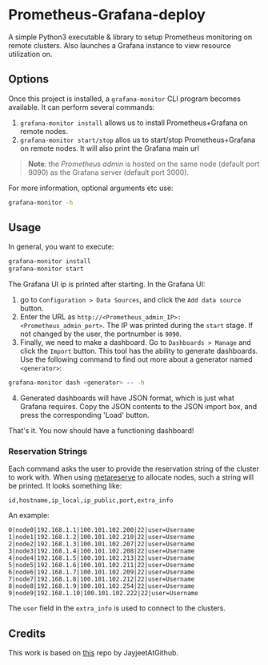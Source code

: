 # Prometheus-Grafana-deploy
A simple Python3 executable & library to setup Prometheus monitoring on remote clusters.
Also launches a Grafana instance to view resource utilization on.


## Options
Once this project is installed, a `grafana-monitor` CLI program becomes available.
It can perform several commands:
 1. `grafana-monitor install` allows us to install Prometheus+Grafana on remote nodes.
 2. `grafana-monitor start/stop` allos us to start/stop Prometheus+Grafana on remote nodes. It will also print the Grafana main url 

 > **Note**: the *Prometheus admin* is hosted on the same node (default port 9090) as the Grafana server (default port 3000).


For more information, optional arguments etc use:
```bash
grafana-monitor -h
```


## Usage
In general, you want to execute:
```bash
grafana-monitor install
grafana-monitor start
```

The Grafana UI ip is printed after starting.
In the Grafana UI:
 1. go to `Configuration > Data Sources`, and click the `Add data source` button.
 2. Enter the URL as `http://<Prometheus_admin_IP>:<Prometheus_admin_port>`. 
    The IP was printed during the `start` stage.
    If not changed by the user, the portnumber is `9090`.
 3. Finally, we need to make a dashboard.
    Go to `Dashboards > Manage` and click the `Import` button.
    This tool has the ability to generate dashboards. Use the following command to find out more about a generator named `<generator>`:
```bash
grafana-monitor dash <generator> -- -h
```
 4. Generated dashboards will have JSON format, which is just what Grafana requires.
Copy the JSON contents to the JSON import box, and press the corresponding 'Load' button.

That's it. You now should have a functioning dashboard!


### Reservation Strings
Each command asks the user to provide the reservation string of the cluster to work with.
When using [metareserve](https://github.com/Sebastiaan-Alvarez-Rodriguez/metareserve) to allocate nodes, such a string will be printed.
It looks something like:
```
id,hostname,ip_local,ip_public,port,extra_info
```

An example:
```
0|node0|192.168.1.1|100.101.102.200|22|user=Username
1|node1|192.168.1.2|100.101.102.210|22|user=Username
2|node2|192.168.1.3|100.101.102.207|22|user=Username
3|node3|192.168.1.4|100.101.102.208|22|user=Username
4|node4|192.168.1.5|100.101.102.213|22|user=Username
5|node5|192.168.1.6|100.101.102.211|22|user=Username
6|node6|192.168.1.7|100.101.102.209|22|user=Username
7|node7|192.168.1.8|100.101.102.212|22|user=Username
8|node8|192.168.1.9|100.101.102.254|22|user=Username
9|node9|192.168.1.10|100.101.102.222|22|user=Username
```
The `user` field in the `extra_info` is used to connect to the clusters.


## Credits
This work is based on [this](https://github.com/JayjeetAtGithub/prometheus-on-baremetal) repo by JayjeetAtGithub.